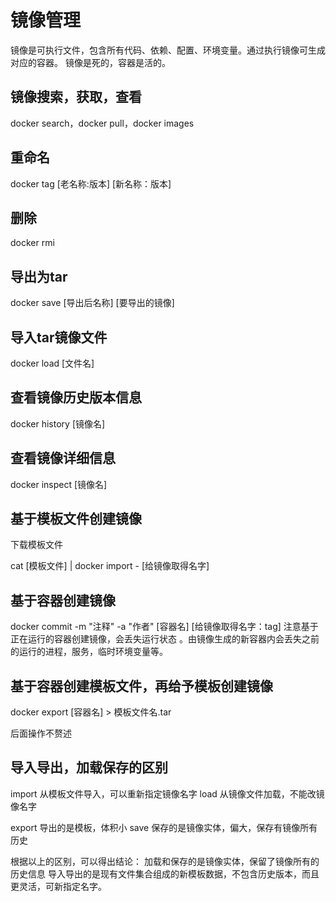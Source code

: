 # 镜像管理

镜像是可执行文件，包含所有代码、依赖、配置、环境变量。通过执行镜像可生成对应的容器。
镜像是死的，容器是活的。

## 镜像搜索，获取，查看

docker search，docker pull，docker images

## 重命名

docker tag [老名称:版本] [新名称：版本]

## 删除

docker rmi

## 导出为tar

docker save [导出后名称] [要导出的镜像]

## 导入tar镜像文件

docker load [文件名]

## 查看镜像历史版本信息

docker history [镜像名]

## 查看镜像详细信息

docker inspect  [镜像名]

## 基于模板文件创建镜像

下载模板文件

cat [模板文件] | docker import - [给镜像取得名字]

## 基于容器创建镜像

docker commit -m "注释" -a "作者"  [容器名] [给镜像取得名字：tag]
注意基于正在运行的容器创建镜像，会丢失运行状态 。由镜像生成的新容器内会丢失之前的运行的进程，服务，临时环境变量等。

## 基于容器创建模板文件，再给予模板创建镜像

docker export [容器名] > 模板文件名.tar

后面操作不赘述

## 导入导出，加载保存的区别

import 从模板文件导入，可以重新指定镜像名字
load 从镜像文件加载，不能改镜像名字

export 导出的是模板，体积小
save 保存的是镜像实体，偏大，保存有镜像所有历史

根据以上的区别，可以得出结论：
加载和保存的是镜像实体，保留了镜像所有的历史信息
导入导出的是现有文件集合组成的新模板数据，不包含历史版本，而且更灵活，可新指定名字。
